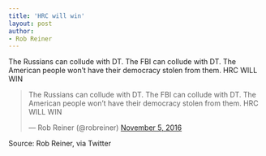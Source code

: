 ```yaml
---
title: 'HRC will win'
layout: post
author:
- Rob Reiner
---
```


The Russians can collude with DT. The FBI can collude with DT. The American people won’t have their democracy stolen from them. HRC WILL WIN

<blockquote class="twitter-tweet"><p lang="en" dir="ltr">The Russians can collude with DT. The FBI can collude with DT. The American people won’t have their democracy stolen from them. HRC WILL WIN</p>&mdash; Rob Reiner (@robreiner) <a href="https://twitter.com/robreiner/status/794716910365642756?ref_src=twsrc%5Etfw">November 5, 2016</a></blockquote> <script async src="https://platform.twitter.com/widgets.js" charset="utf-8"></script>

Source: Rob Reiner, via Twitter
